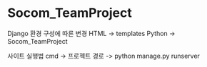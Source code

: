 # Socom_TeamProject

Django 환경 구성에 따른 변경
HTML -> templates
Python -> Socom_TeamProject

사이트 실행법
cmd -> 프로젝트 경로 -> python manage.py runserver

